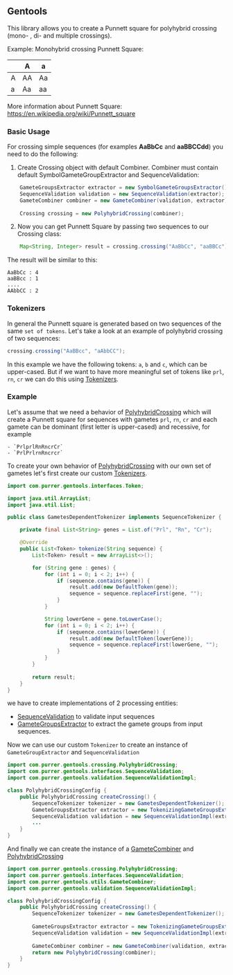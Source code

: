 Gentools
-----

This library allows you to create a Punnett square for polyhybrid crossing (mono- , di- and multiple crossings).

Example: Monohybrid crossing Punnett Square:


|   | A  | a  |
|---|----|----|
| A | AA | Aa |
| a | Aa | aa |

More information about Punnett Square: https://en.wikipedia.org/wiki/Punnett_square

### Basic Usage

For crossing simple sequences (for examples **AaBbCc** and **aaBBCCdd**) you need to do the following:

1. Create Crossing object with default Combiner. Combiner must contain default SymbolGameteGroupExtractor and SequenceValidation:

```java
    GameteGroupsExtractor extractor = new SymbolGameteGroupsExtractor();
    SequenceValidation validation = new SequenceValidation(extractor);
    GameteCombiner combiner = new GameteCombiner(validation, extractor);
    
    Crossing crossing = new PolyhybridCrossing(combiner);
```

2. Now you can get Punnett Square by passing two sequences to our Crossing class:

```java 
    Map<String, Integer> result = crossing.crossing("AaBbCc", "aaBBCc");
```

The result will be similar to this:

```
AaBbCc : 4
aaBBcc : 1
....
AAbbCC : 2
``` 
### Tokenizers

In general the Punnett square is generated based on two sequences
of the same `set of tokens`. Let's take a look at an example of polyhybrid
crossing of two sequences:

```java
crossing.crossing("AaBBcc", "aAbbCC");
```

In this example we have the following tokens: `a`, `b` and `c`, which
can be upper-cased. But if we want to have more meaningful set of tokens
like `prl`, `rn`, `cr` we can do this using [Tokenizers](src/main/java/com/purrer/gentools/interfaces/SequenceTokenizer.java).

### Example

Let's assume that we need a behavior of [PolyhybridCrossing](src/main/java/com/purrer/gentools/crossing/PolyhybridCrossing.java)
which will create a Punnett square for sequences with gametes `prl`, `rn`, `cr` and each gamete can be dominant 
(first letter is upper-cased) and recessive, for example

```
- `PrlprlRnRncrCr`
- `PrlPrlrnRncrcr`
```

To create your own behavior of [PolyhybridCrossing](src/main/java/com/purrer/gentools/crossing/PolyhybridCrossing.java)
with our own set of gametes let's first create our custom 
[Tokenizers](src/main/java/com/purrer/gentools/interfaces/SequenceTokenizer.java).

```java
import com.purrer.gentools.interfaces.Token;

import java.util.ArrayList;
import java.util.List;

public class GametesDependentTokenizer implements SequenceTokenizer {

    private final List<String> genes = List.of("Prl", "Rn", "Cr");

    @Override
    public List<Token> tokenize(String sequence) {
        List<Token> result = new ArrayList<>();

        for (String gene : genes) {
            for (int i = 0; i < 2; i++) {
                if (sequence.contains(gene)) {
                    result.add(new DefaultToken(gene));
                    sequence = sequence.replaceFirst(gene, "");
                }
            }

            String lowerGene = gene.toLowerCase();
            for (int i = 0; i < 2; i++) {
                if (sequence.contains(lowerGene)) {
                    result.add(new DefaultToken(lowerGene));
                    sequence = sequence.replaceFirst(lowerGene, "");
                }
            }
        }
        
        return result;
    }
}
```

we have to create implementations of 2 processing
entities:
- [SequenceValidation](src/main/java/com/purrer/gentools/interfaces/SequenceValidation.java) to validate input
sequences
- [GameteGroupsExtractor](src/main/java/com/purrer/gentools/interfaces/GameteGroupsExtractor.java) to extract the
gamete groups from input sequences.

Now we can use our custom `Tokenizer` to create an instance of `GameteGroupExtractor` and `SequenceValidation`

```java
import com.purrer.gentools.crossing.PolyhybridCrossing;
import com.purrer.gentools.interfaces.SequenceValidation;
import com.purrer.gentools.validation.SequenceValidationImpl;

class PolyhybridCrossingConfig {
    public PolyhybridCrossing createCrossing() {
        SequenceTokenizer tokenizer = new GametesDependentTokenizer();
        GameteGroupsExtractor extractor = new TokenizingGameteGroupsExtractor(tokenizer);
        SequenceValidation validation = new SequenceValidationImpl(extractor);
        ...
    }
}
```

And finally we can create the instance of a [GameteCombiner](src/main/java/com/purrer/gentools/utils/GameteCombiner.java)
and [PolyhybridCrossing](src/main/java/com/purrer/gentools/crossing/PolyhybridCrossing.java)

```java
import com.purrer.gentools.crossing.PolyhybridCrossing;
import com.purrer.gentools.interfaces.SequenceValidation;
import com.purrer.gentools.utils.GameteCombiner;
import com.purrer.gentools.validation.SequenceValidationImpl;

class PolyhybridCrossingConfig {
    public PolyhybridCrossing createCrossing() {
        SequenceTokenizer tokenizer = new GametesDependentTokenizer();
        
        GameteGroupsExtractor extractor = new TokenizingGameteGroupsExtractor(tokenizer);
        SequenceValidation validation = new SequenceValidationImpl(extractor);
        
        GameteCombiner combiner = new GameteCombiner(validation, extractor);
        return new PolyhybridCrossing(combiner);
    }
}
```

